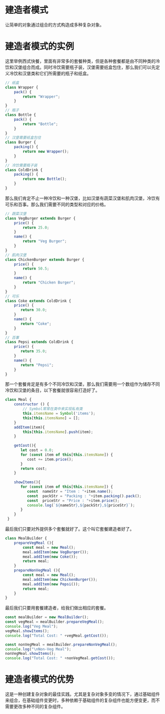 # 建造者模式
让简单的对象通过组合的方式构造成多种复杂对象。
# 建造者模式的实例
这里举例西式快餐，里面有非常多的套餐种类，但是各种套餐都是由不同种类的冷饮和汉堡组合而成。同时冷饮需要瓶子装，汉堡需要纸盒包住，那么我们可以先定义冷饮和汉堡类和它们所需要的瓶子和纸盒。
```js
// 纸盒
class Wrapper {
    pack() {
        return "Wrapper";
    }
}
// 瓶子
class Bottle {
    pack() {
        return "Bottle";
    }
}
// 汉堡需要纸盒包住
class Burger {
    packing() {
        return new Wrapper();
    }
}
// 冷饮需要瓶子装
class ColdDrink {
    packing() {
        return new Bottle();
    }
}
```
那么我们肯定不止一种冷饮和一种汉堡，比如汉堡有蔬菜汉堡和肌肉汉堡，冷饮有可乐和百事。那么我们需要不同的类型和对应的价格。
```js
// 蔬菜汉堡
class VegBurger extends Burger {
    price() {
        return 25.0;
    }
    name() {
        return "Veg Burger";
    }
}
// 肌肉汉堡
class ChickenBurger extends Burger {
    price() {
        return 50.5;
    }
    name() {
        return "Chicken Burger";
    }
}
// 可乐
class Coke extends ColdDrink {
    price() {
       return 30.0;
    }
    name() {
       return "Coke";
    }
}
// 百事
class Pepsi extends ColdDrink {
    price() {
       return 35.0;
    }
    name() {
       return "Pepsi";
    }
}
```
那一个套餐肯定是有多个不同冷饮和汉堡，那么我们需要用一个数组作为储存不同冷饮和汉堡的条目，以下套餐就很容易打造好了。
```js
class Meal {
    constructor () {
        // Symbol常常在类中来实现私有类
        this.itemsName = Symbol('items');
        this[this.itemsName] = [];
    }
    addItem(item){
        this[this.itemsName].push(item);
    }
 
    getCost(){
       let cost = 0.0;
       for (const item of this[this.itemsName]) {
          cost += item.price();
       }        
       return cost;
    }
 
    showItems(){
       for (const item of this[this.itemsName]) {
          const  nameStr = "Item : "+item.name();
          const  packStr = "Packing : "+item.packing().pack();
          const  priceStr = "Price : "+item.price();
          console.log(`${nameStr},${packStr},${priceStr}`);
       }        
    }   
 }
```
最后我们只要对外提供多个套餐就好了。这个叫它套餐建造者好了。
```js
class MealBuilder {
    prepareVegMeal (){
        const meal = new Meal();
        meal.addItem(new VegBurger());
        meal.addItem(new Coke());
        return meal;
    }
    prepareNonVegMeal (){
        const meal = new Meal();
        meal.addItem(new ChickenBurger());
        meal.addItem(new Pepsi());
        return meal;
    }
}
```
最后我们只要用套餐建造者，给我们做出相应的套餐。
```js
const mealBuilder = new MealBuilder();
const vegMeal = mealBuilder.prepareVegMeal();
console.log("Veg Meal");
vegMeal.showItems();
console.log("Total Cost: " +vegMeal.getCost());

const nonVegMeal = mealBuilder.prepareNonVegMeal();
console.log("\nNon-Veg Meal");
nonVegMeal.showItems();
console.log("Total Cost: " +nonVegMeal.getCost());
```

# 建造者模式的优势
这是一种创建复杂对象的最佳实践。尤其是复杂对象多变的情况下，通过基础组件来组合，在基础组件变更时，多种依赖于基础组件的复杂组件也能方便变更，而不需要更改多种不同的复杂组件。